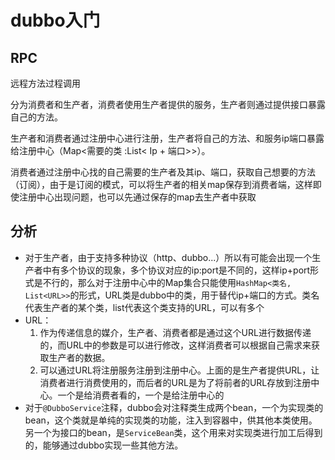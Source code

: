 # dubbo入门

## RPC

远程方法过程调用

分为消费者和生产者，消费者使用生产者提供的服务，生产者则通过提供接口暴露自己的方法。

生产者和消费者通过注册中心进行注册，生产者将自己的方法、和服务ip端口暴露给注册中心（Map<需要的类 :List< Ip + 端口>>）。

消费者通过注册中心找的自己需要的生产者及其ip、端口，获取自己想要的方法（订阅），由于是订阅的模式，可以将生产者的相关map保存到消费者端，这样即使注册中心出现问题，也可以先通过保存的map去生产者中获取

## 分析

* 对于生产者，由于支持多种协议（http、dubbo...）所以有可能会出现一个生产者中有多个协议的现象，多个协议对应的ip:port是不同的，这样ip+port形式是不行的，那么对于注册中心中的Map集合只能使用`HashMap<类名, List<URL>>`的形式，URL类是dubbo中的类，用于替代ip+端口的方式。类名代表生产者的某个类，list代表这个类支持的URL，可以有多个
* URL：
  1. 作为传递信息的媒介，生产者、消费者都是通过这个URL进行数据传递的，而URL中的参数是可以进行修改，这样消费者可以根据自己需求来获取生产者的数据。
  2. 可以通过URL将注册服务注册到注册中心。上面的是生产者提供URL，让消费者进行消费使用的，而后者的URL是为了将前者的URL存放到注册中心。一个是给消费者看的，一个是给注册中心的
* 对于`@DubboService`注释，dubbo会对注释类生成两个bean，一个为实现类的bean，这个类就是单纯的实现类的功能，注入到容器中，供其他本类使用。另一个为接口的bean，是`ServiceBean`类，这个用来对实现类进行加工后得到的，能够通过dubbo实现一些其他方法。